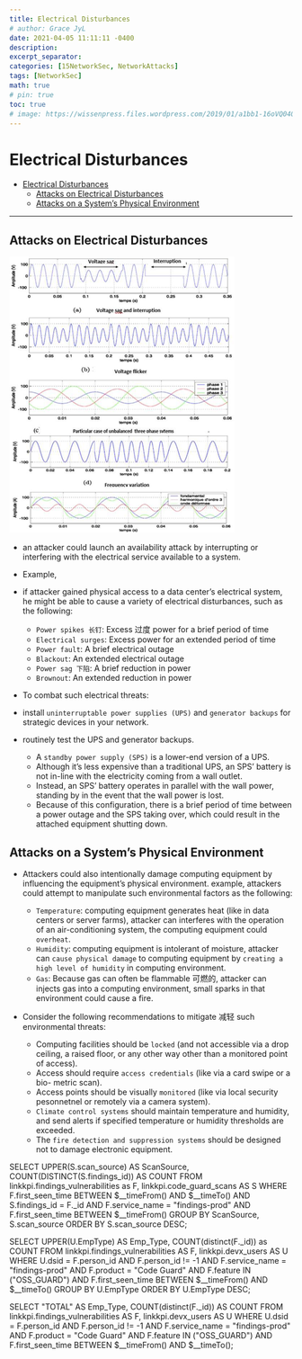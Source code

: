 ```yaml
---
title: Electrical Disturbances
# author: Grace JyL
date: 2021-04-05 11:11:11 -0400
description:
excerpt_separator:
categories: [15NetworkSec, NetworkAttacks]
tags: [NetworkSec]
math: true
# pin: true
toc: true
# image: https://wissenpress.files.wordpress.com/2019/01/a1bb1-16oVQ0409lk5n3C2ZPMg8Rg.png
---
```


# Electrical Disturbances

- [Electrical Disturbances](#electrical-disturbances)
  - [Attacks on Electrical Disturbances](#attacks-on-electrical-disturbances)
  - [Attacks on a System’s Physical Environment](#attacks-on-a-systems-physical-environment)


---

## Attacks on Electrical Disturbances

![alt text](./assets/img/post/me7xbjh380.png)

- an attacker could launch an availability attack by interrupting or interfering with the electrical service available to a system.

- Example,
- if attacker gained physical access to a data center’s electrical system, he might be able to cause a variety of electrical disturbances, such as the following:
  - `Power spikes 长钉`: Excess 过度 power for a brief period of time
  - `Electrical surges`: Excess power for an extended period of time
  - `Power fault`: A brief electrical outage
  - `Blackout`: An extended electrical outage
  - `Power sag 下陷`: A brief reduction in power
  - `Brownout`: An extended reduction in power

- To combat such electrical threats:

- install `uninterruptable power supplies (UPS)` and `generator backups` for strategic devices in your network.

- routinely test the UPS and generator backups.
  - A `standby power supply (SPS)` is a lower-end version of a UPS.
  - Although it’s less expensive than a traditional UPS, an SPS’ battery is not in-line with the electricity coming from a wall outlet.
  - Instead, an SPS’ battery operates in parallel with the wall power, standing by in the event that the wall power is lost.
  - Because of this configuration, there is a brief period of time between a power outage and the SPS taking over, which could result in the attached equipment shutting down.

## Attacks on a System’s Physical Environment

- Attackers could also intentionally damage computing equipment by influencing the equipment’s physical environment. example, attackers could attempt to manipulate such environmental factors as the following:
  - `Temperature`: computing equipment generates heat (like in data centers or server farms), attacker can interferes with the operation of an air-conditioning system, the computing equipment could `overheat`.
  - `Humidity`:  computing equipment is intolerant of moisture, attacker can `cause physical damage` to computing equipment by `creating a high level of humidity` in computing environment.
  - `Gas`: Because gas can often be flammable 可燃的, attacker can injects gas into a computing environment, small sparks in that environment could cause a fire.

- Consider the following recommendations to mitigate 减轻 such environmental threats:
  - Computing facilities should be `locked` (and not accessible via a drop ceiling, a raised floor, or any other way other than a monitored point of access).
  - Access should require `access credentials` (like via a card swipe or a bio- metric scan).
  - Access points should be visually `monitored` (like via local security pesonnetnel or remotely via a camera system).
  - `Climate control systems` should maintain temperature and humidity, and send alerts if specified temperature or humidity thresholds are exceeded.
  - The `fire detection and suppression systems` should be designed not to damage electronic equipment.


SELECT
  UPPER(S.scan_source) AS ScanSource,
  COUNT(DISTINCT(S.findings_id)) AS COUNT
FROM
  linkkpi.findings_vulnerabilities as F,
  linkkpi.code_guard_scans AS S
WHERE
  F.first_seen_time BETWEEN $__timeFrom()
  AND $__timeTo()
  AND S.findings_id = F._id
  AND F.service_name = "findings-prod"
  AND F.first_seen_time BETWEEN $__timeFrom()
GROUP BY
  ScanSource,
  S.scan_source
ORDER BY
  S.scan_source DESC;


SELECT
  UPPER(U.EmpType) AS Emp_Type,
  COUNT(distinct(F._id)) as COUNT
FROM
  linkkpi.findings_vulnerabilities AS F,
  linkkpi.devx_users AS U
WHERE
  U.dsid = F.person_id
  AND F.person_id != -1
  AND F.service_name = "findings-prod"
  AND F.product = "Code Guard"
  AND F.feature IN ("OSS_GUARD")
  AND F.first_seen_time BETWEEN $__timeFrom()
  AND $__timeTo()
GROUP BY
  U.EmpType
ORDER BY
  U.EmpType DESC;

SELECT
  "TOTAL" AS Emp_Type,
  COUNT(distinct(F._id)) AS COUNT
FROM
  linkkpi.findings_vulnerabilities AS F,
  linkkpi.devx_users AS U
WHERE
  U.dsid = F.person_id
  AND F.person_id != -1
  AND F.service_name = "findings-prod"
  AND F.product = "Code Guard"
  AND F.feature IN ("OSS_GUARD")
  AND F.first_seen_time BETWEEN $__timeFrom()
  AND $__timeTo();